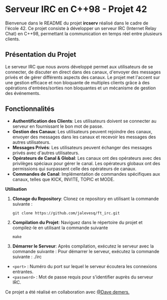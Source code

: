 # Serveur IRC en C++98 - Projet 42

Bienvenue dans le README du projet **ircserv** réalisé dans le cadre de l'école 42. Ce projet consiste à développer un serveur IRC (Internet Relay Chat) en C++98, permettant la communication en temps réel entre plusieurs clients.

## Présentation du Projet

Le serveur IRC que nous avons développé permet aux utilisateurs de se connecter, de discuter en direct dans des canaux, d'envoyer des messages privés et de gérer différents aspects des canaux. Le projet met l'accent sur une gestion efficace et non bloquante de multiples clients grâce à des opérations d'entrées/sorties non bloquantes et un mécanisme de gestion des événements.

## Fonctionnalités

- **Authentification des Clients**: Les utilisateurs doivent se connecter au serveur en fournissant le bon mot de passe.
- **Gestion des Canaux**: Les utilisateurs peuvent rejoindre des canaux, envoyer des messages dans les canaux et recevoir les messages des autres utilisateurs.
- **Messages Privés**: Les utilisateurs peuvent échanger des messages privés avec d'autres utilisateurs.
- **Opérateurs de Canal & Global**: Les canaux ont des opérateurs avec des privilèges spéciaux pour gérer le canal. Les opérateurs globaux ont des permissions qui surpassent celle des opérateurs de canaux.
- **Commandes de Canal**: Implémentation de commandes spécifiques aux canaux, telles que KICK, INVITE, TOPIC et MODE.

**Utilisation**

1. **Clonage du Repository**:
   Clonez ce repository en utilisant la commande suivante :
   ```shell
   git clone https://github.com/jalevesq/ft_irc.git

2. **Compilation du Projet**:
Naviguez dans le répertoire du projet et compilez-le en utilisant la commande suivante 
   ```shell
   make

3. **Démarrer le Serveur**:
Après compilation, exécutez le serveur avec la commande suivante :
Pour démarrer le serveur, exécutez la commande suivante :
./irc <port> <password>

- `<port>` : Numéro du port sur lequel le serveur écoutera les connexions entrantes.
- `<password>` : Mot de passe requis pour s'identifier auprès du serveur IRC.

Ce projet a été réalisé en collaboration avec [@Dave demers.](https://github.com/Producks)
